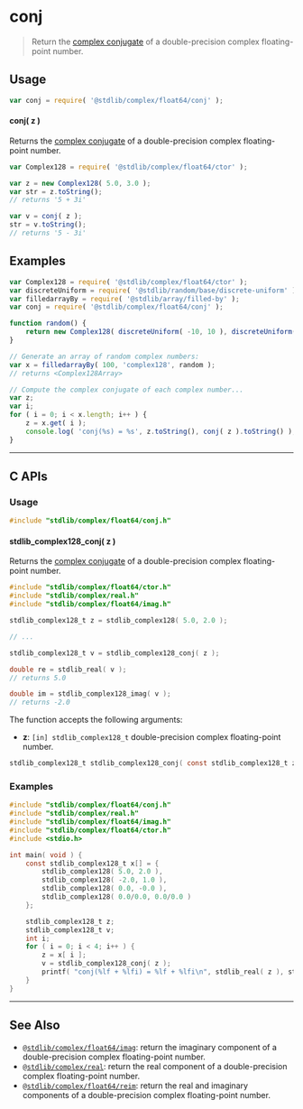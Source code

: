 <!--

@license Apache-2.0

Copyright (c) 2018 The Stdlib Authors.

Licensed under the Apache License, Version 2.0 (the "License");
you may not use this file except in compliance with the License.
You may obtain a copy of the License at

   http://www.apache.org/licenses/LICENSE-2.0

Unless required by applicable law or agreed to in writing, software
distributed under the License is distributed on an "AS IS" BASIS,
WITHOUT WARRANTIES OR CONDITIONS OF ANY KIND, either express or implied.
See the License for the specific language governing permissions and
limitations under the License.

-->

# conj

> Return the [complex conjugate][complex-conjugate] of a double-precision complex floating-point number.

<!-- Section to include introductory text. Make sure to keep an empty line after the intro `section` element and another before the `/section` close. -->

<section class="intro">

</section>

<!-- /.intro -->

<!-- Package usage documentation. -->

<section class="usage">

## Usage

```javascript
var conj = require( '@stdlib/complex/float64/conj' );
```

#### conj( z )

Returns the [complex conjugate][complex-conjugate] of a double-precision complex floating-point number.

```javascript
var Complex128 = require( '@stdlib/complex/float64/ctor' );

var z = new Complex128( 5.0, 3.0 );
var str = z.toString();
// returns '5 + 3i'

var v = conj( z );
str = v.toString();
// returns '5 - 3i'
```

</section>

<!-- /.usage -->

<!-- Package usage notes. Make sure to keep an empty line after the `section` element and another before the `/section` close. -->

<section class="notes">

</section>

<!-- /.notes -->

<!-- Package usage examples. -->

<section class="examples">

## Examples

<!-- eslint-disable max-len -->

<!-- eslint no-undef: "error" -->

```javascript
var Complex128 = require( '@stdlib/complex/float64/ctor' );
var discreteUniform = require( '@stdlib/random/base/discrete-uniform' );
var filledarrayBy = require( '@stdlib/array/filled-by' );
var conj = require( '@stdlib/complex/float64/conj' );

function random() {
    return new Complex128( discreteUniform( -10, 10 ), discreteUniform( -10, 10 ) );
}

// Generate an array of random complex numbers:
var x = filledarrayBy( 100, 'complex128', random );
// returns <Complex128Array>

// Compute the complex conjugate of each complex number...
var z;
var i;
for ( i = 0; i < x.length; i++ ) {
    z = x.get( i );
    console.log( 'conj(%s) = %s', z.toString(), conj( z ).toString() );
}
```

</section>

<!-- /.examples -->

<!-- C interface documentation. -->

* * *

<section class="c">

## C APIs

<!-- Section to include introductory text. Make sure to keep an empty line after the intro `section` element and another before the `/section` close. -->

<section class="intro">

</section>

<!-- /.intro -->

<!-- C usage documentation. -->

<section class="usage">

### Usage

```c
#include "stdlib/complex/float64/conj.h"
```

#### stdlib_complex128_conj( z )

Returns the [complex conjugate][complex-conjugate] of a double-precision complex floating-point number.

```c
#include "stdlib/complex/float64/ctor.h"
#include "stdlib/complex/real.h"
#include "stdlib/complex/float64/imag.h"

stdlib_complex128_t z = stdlib_complex128( 5.0, 2.0 );

// ...

stdlib_complex128_t v = stdlib_complex128_conj( z );

double re = stdlib_real( v );
// returns 5.0

double im = stdlib_complex128_imag( v );
// returns -2.0
```

The function accepts the following arguments:

-   **z**: `[in] stdlib_complex128_t` double-precision complex floating-point number.

```c
stdlib_complex128_t stdlib_complex128_conj( const stdlib_complex128_t z );
```

</section>

<!-- /.usage -->

<!-- C API usage notes. Make sure to keep an empty line after the `section` element and another before the `/section` close. -->

<section class="notes">

</section>

<!-- /.notes -->

<!-- C API usage examples. -->

<section class="examples">

### Examples

```c
#include "stdlib/complex/float64/conj.h"
#include "stdlib/complex/real.h"
#include "stdlib/complex/float64/imag.h"
#include "stdlib/complex/float64/ctor.h"
#include <stdio.h>

int main( void ) {
    const stdlib_complex128_t x[] = {
        stdlib_complex128( 5.0, 2.0 ),
        stdlib_complex128( -2.0, 1.0 ),
        stdlib_complex128( 0.0, -0.0 ),
        stdlib_complex128( 0.0/0.0, 0.0/0.0 )
    };

    stdlib_complex128_t z;
    stdlib_complex128_t v;
    int i;
    for ( i = 0; i < 4; i++ ) {
        z = x[ i ];
        v = stdlib_complex128_conj( z );
        printf( "conj(%lf + %lfi) = %lf + %lfi\n", stdlib_real( z ), stdlib_complex128_imag( z ), stdlib_real( v ), stdlib_complex128_imag( v ) );
    }
}
```

</section>

<!-- /.examples -->

</section>

<!-- /.c -->

<!-- Section to include cited references. If references are included, add a horizontal rule *before* the section. Make sure to keep an empty line after the `section` element and another before the `/section` close. -->

<section class="references">

</section>

<!-- /.references -->

<!-- Section for related `stdlib` packages. Do not manually edit this section, as it is automatically populated. -->

<section class="related">

* * *

## See Also

-   <span class="package-name">[`@stdlib/complex/float64/imag`][@stdlib/complex/float64/imag]</span><span class="delimiter">: </span><span class="description">return the imaginary component of a double-precision complex floating-point number.</span>
-   <span class="package-name">[`@stdlib/complex/real`][@stdlib/complex/real]</span><span class="delimiter">: </span><span class="description">return the real component of a double-precision complex floating-point number.</span>
-   <span class="package-name">[`@stdlib/complex/float64/reim`][@stdlib/complex/float64/reim]</span><span class="delimiter">: </span><span class="description">return the real and imaginary components of a double-precision complex floating-point number.</span>

</section>

<!-- /.related -->

<!-- Section for all links. Make sure to keep an empty line after the `section` element and another before the `/section` close. -->

<section class="links">

[complex-conjugate]: https://en.wikipedia.org/wiki/Complex_conjugate

<!-- <related-links> -->

[@stdlib/complex/float64/imag]: https://github.com/stdlib-js/stdlib/tree/develop/lib/node_modules/%40stdlib/complex/float64/imag

[@stdlib/complex/real]: https://github.com/stdlib-js/stdlib/tree/develop/lib/node_modules/%40stdlib/complex/real

[@stdlib/complex/float64/reim]: https://github.com/stdlib-js/stdlib/tree/develop/lib/node_modules/%40stdlib/complex/float64/reim

<!-- </related-links> -->

</section>

<!-- /.links -->
